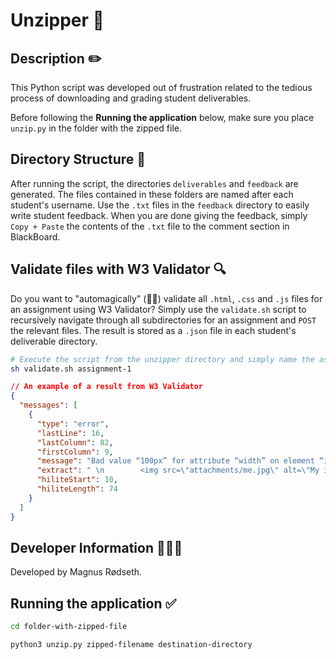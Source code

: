 # Unzipper 📂

## Description ✏️

This Python script was developed out of frustration related to the tedious process of downloading and grading student deliverables.

Before following the **Running the application** below, make sure you place `unzip.py` in the folder with the zipped file.

## Directory Structure 📂

After running the script, the directories `deliverables` and `feedback` are generated. The files contained in these folders are named after each student's username. Use the `.txt` files in the `feedback` directory to easily write student feedback. When you are done giving the feedback, simply `Copy + Paste` the contents of the `.txt` file to the comment section in BlackBoard.

## Validate files with W3 Validator 🔍

Do you want to "automagically" (🎩✨) validate all `.html`, `.css` and `.js` files for an assignment using W3 Validator? Simply use the `validate.sh` script to recursively navigate through all subdirectories for an assignment and `POST` the relevant files. The result is stored as a `.json` file in each student's deliverable directory.

```sh
# Execute the script from the unzipper directory and simply name the assignment directory
sh validate.sh assignment-1
```

```json
// An example of a result from W3 Validator
{
  "messages": [
    {
      "type": "error",
      "lastLine": 16,
      "lastColumn": 82,
      "firstColumn": 9,
      "message": "Bad value “100px” for attribute “width” on element “img”: Expected a digit but saw “p” instead.",
      "extract": " \n        <img src=\"attachments/me.jpg\" alt=\"My image\" width = \"100px\" height=\"100\">\n     ",
      "hiliteStart": 10,
      "hiliteLength": 74
    }
  ]
}
```

## Developer Information 🙋🏼‍♂️

Developed by Magnus Rødseth.

## Running the application ✅

```sh
cd folder-with-zipped-file

python3 unzip.py zipped-filename destination-directory
```
